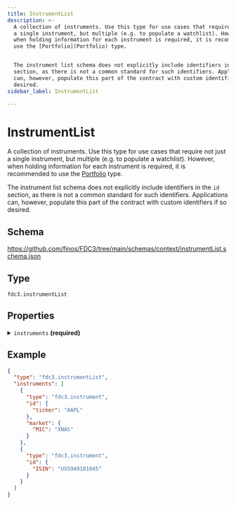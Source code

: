 ```yaml
---
title: InstrumentList
description: >-
  A collection of instruments. Use this type for use cases that require not just
  a single instrument, but multiple (e.g. to populate a watchlist). However,
  when holding information for each instrument is required, it is recommended to
  use the [Portfolio](Portfolio) type.


  The instrument list schema does not explicitly include identifiers in the `id`
  section, as there is not a common standard for such identifiers. Applications
  can, however, populate this part of the contract with custom identifiers if so
  desired.
sidebar_label: InstrumentList

---
```


# InstrumentList

A collection of instruments. Use this type for use cases that require not just a single instrument, but multiple (e.g. to populate a watchlist). However, when holding information for each instrument is required, it is recommended to use the [Portfolio](Portfolio) type.

The instrument list schema does not explicitly include identifiers in the `id` section, as there is not a common standard for such identifiers. Applications can, however, populate this part of the contract with custom identifiers if so desired.

## Schema

<https://github.com/finos/FDC3/tree/main/schemas/context/instrumentList.schema.json>

## Type

`fdc3.instrumentList`

## Properties

<details>
  <summary><code>instruments</code> <strong>(required)</strong></summary>

**type**: `array`

An array of instrument contexts that forms the list.

</details>

## Example

```json
{
  "type": "fdc3.instrumentList",
  "instruments": [
    {
      "type": "fdc3.instrument",
      "id": {
        "ticker": "AAPL"
      },
      "market": {
        "MIC": "XNAS"
      }
    },
    {
      "type": "fdc3.instrument",
      "id": {
        "ISIN": "US5949181045"
      }
    }
  ]
}
```

